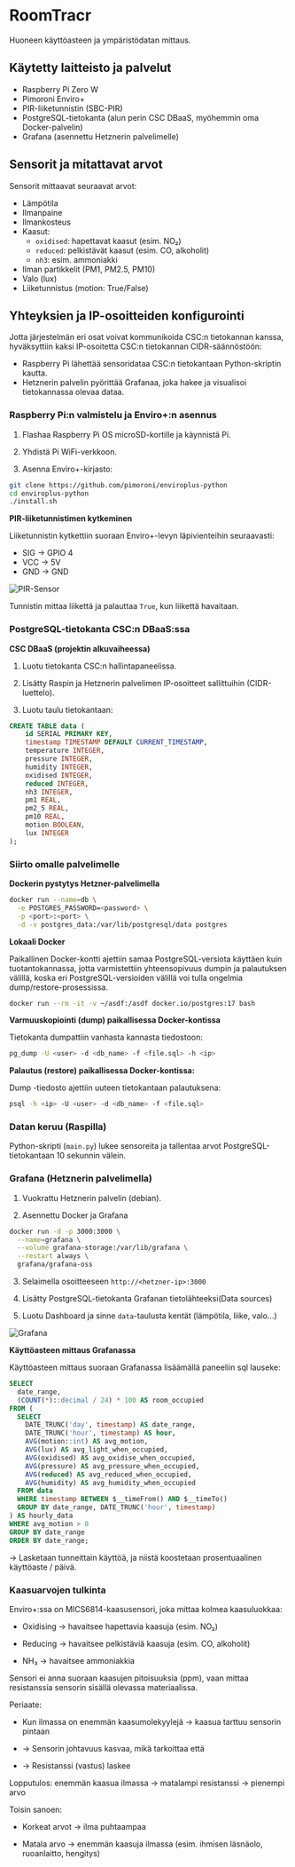 # RoomTracr

Huoneen käyttöasteen ja ympäristödatan mittaus.


## Käytetty laitteisto ja palvelut

- Raspberry Pi Zero W
- Pimoroni Enviro+ 
- PIR-liiketunnistin (SBC-PIR)
- PostgreSQL-tietokanta (alun perin CSC DBaaS, myöhemmin oma Docker-palvelin)
- Grafana (asennettu Hetznerin palvelimelle)

## Sensorit ja mitattavat arvot

Sensorit mittaavat seuraavat arvot:

- Lämpötila
- Ilmanpaine
- Ilmankosteus
- Kaasut:
    - `oxidised`: hapettavat kaasut (esim. NO₂)
    - `reduced`: pelkistävät kaasut (esim. CO, alkoholit)
  - `nh3`: esim. ammoniakki
- Ilman partikkelit (PM1, PM2.5, PM10)
- Valo (lux)
- Liiketunnistus (motion: True/False)

## Yhteyksien ja IP-osoitteiden konfigurointi

Jotta järjestelmän eri osat voivat kommunikoida CSC:n tietokannan kanssa, hyväksyttiin kaksi IP-osoitetta CSC:n tietokannan CIDR-säännöstöön:

- Raspberry Pi lähettää sensoridataa CSC:n tietokantaan Python-skriptin kautta.
- Hetznerin palvelin pyörittää Grafanaa, joka hakee ja visualisoi tietokannassa olevaa dataa.

### Raspberry Pi:n valmistelu ja Enviro+:n asennus

1. Flashaa Raspberry Pi OS microSD-kortille ja käynnistä Pi.

2. Yhdistä Pi WiFi-verkkoon.

3. Asenna Enviro+-kirjasto:
```bash
git clone https://github.com/pimoroni/enviroplus-python
cd enviroplus-python
./install.sh
```

**PIR-liiketunnistimen kytkeminen**

Liiketunnistin kytkettiin suoraan Enviro+-levyn läpivienteihin seuraavasti:

- SIG → GPIO 4 
- VCC → 5V 
- GND → GND
  
![PIR-Sensor](images/rasp&enviro.png)

Tunnistin mittaa liikettä ja palauttaa `True`, kun liikettä havaitaan.

### PostgreSQL-tietokanta CSC:n DBaaS:ssa

**CSC DBaaS (projektin alkuvaiheessa)**

1. Luotu tietokanta CSC:n hallintapaneelissa.

2. Lisätty Raspin ja Hetznerin palvelimen IP-osoitteet sallittuihin (CIDR-luettelo).

3. Luotu taulu tietokantaan:
```sql
CREATE TABLE data (
    id SERIAL PRIMARY KEY,
    timestamp TIMESTAMP DEFAULT CURRENT_TIMESTAMP,
    temperature INTEGER,
    pressure INTEGER,
    humidity INTEGER,
    oxidised INTEGER,
    reduced INTEGER,
    nh3 INTEGER,
    pm1 REAL,
    pm2_5 REAL,
    pm10 REAL,
    motion BOOLEAN,
    lux INTEGER
);
```
### Siirto omalle palvelimelle

**Dockerin pystytys Hetzner-palvelimella**

``` bash
docker run --name=db \
  -e POSTGRES_PASSWORD=<password> \
  -p <port>:<port> \
  -d -v postgres_data:/var/lib/postgresql/data postgres
```

**Lokaali Docker**

Paikallinen Docker-kontti ajettiin samaa PostgreSQL-versiota käyttäen kuin tuotantokannassa, jotta varmistettiin yhteensopivuus dumpin ja palautuksen välillä, koska eri PostgreSQL-versioiden välillä voi tulla ongelmia dump/restore-prosessissa.

```bash
docker run --rm -it -v ~/asdf:/asdf docker.io/postgres:17 bash
```

**Varmuuskopiointi (dump) paikallisessa Docker-kontissa**

Tietokanta dumpattiin vanhasta kannasta tiedostoon:
```bash
pg_dump -U <user> -d <db_name> -f <file.sql> -h <ip>
```

**Palautus (restore) paikallisessa Docker-kontissa:**

Dump -tiedosto ajettiin uuteen tietokantaan palautuksena:

```bash
psql -h <ip> -U <user> -d <db_name> -f <file.sql>
```

### Datan keruu (Raspilla)

Python-skripti (`main.py`) lukee sensoreita ja tallentaa arvot PostgreSQL-tietokantaan 10 sekunnin välein. 

### Grafana (Hetznerin palvelimella)

1. Vuokrattu Hetznerin palvelin (debian).

2. Asennettu Docker ja Grafana
   
```bash
docker run -d -p 3000:3000 \
  --name=grafana \
  --volume grafana-storage:/var/lib/grafana \
  --restart always \
  grafana/grafana-oss
```

3. Selaimella osoitteeseen `http://<hetzner-ip>:3000`

4. Lisätty PostgreSQL-tietokanta Grafanan tietolähteeksi(Data sources)

5. Luotu Dashboard ja sinne `data`-taulusta kentät (lämpötila, liike, valo...)

![Grafana](images/grafana.png)

**Käyttöasteen mittaus Grafanassa**

Käyttöasteen mittaus suoraan Grafanassa lisäämällä paneeliin sql lauseke:

```sql
SELECT
  date_range,
  (COUNT(*)::decimal / 24) * 100 AS room_occupied
FROM (
  SELECT
    DATE_TRUNC('day', timestamp) AS date_range,
    DATE_TRUNC('hour', timestamp) AS hour,
    AVG(motion::int) AS avg_motion,
    AVG(lux) AS avg_light_when_occupied,
    AVG(oxidised) AS avg_oxidise_when_occupied,
    AVG(pressure) AS avg_pressure_when_occupied,
    AVG(reduced) AS avg_reduced_when_occupied,
    AVG(humidity) AS avg_humidity_when_occupied
  FROM data
  WHERE timestamp BETWEEN $__timeFrom() AND $__timeTo()
  GROUP BY date_range, DATE_TRUNC('hour', timestamp)
) AS hourly_data
WHERE avg_motion > 0
GROUP BY date_range
ORDER BY date_range;
```
→ Lasketaan tunneittain käyttöä, ja niistä koostetaan prosentuaalinen käyttöaste / päivä.  

### Kaasuarvojen tulkinta

Enviro+:ssa on MICS6814-kaasusensori, joka mittaa kolmea kaasuluokkaa:

- Oxidising → havaitsee hapettavia kaasuja (esim. NO₂)

- Reducing → havaitsee pelkistäviä kaasuja (esim. CO, alkoholit)

- NH₃ → havaitsee ammoniakkia


Sensori ei anna suoraan kaasujen pitoisuuksia (ppm), vaan mittaa resistanssia sensorin sisällä olevassa materiaalissa.

Periaate:

- Kun ilmassa on enemmän kaasumolekyylejä → kaasua tarttuu sensorin pintaan

- → Sensorin johtavuus kasvaa, mikä tarkoittaa että

- → Resistanssi (vastus) laskee


Lopputulos: enemmän kaasua ilmassa → matalampi resistanssi → pienempi arvo

Toisin sanoen:

- Korkeat arvot → ilma puhtaampaa

- Matala arvo → enemmän kaasuja ilmassa (esim. ihmisen läsnäolo, ruoanlaitto, hengitys)

